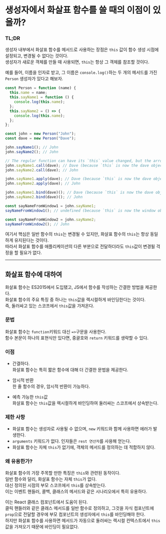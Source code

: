 # 생성자에서 화살표 함수를 쓸 때의 이점이 있을까?

### TL;DR

생성자 내부에서 화살표 함수를 메서드로 사용하는 장점은 `this` 값이 함수 생성 시점에 설정되고, 변경될 수 없다는 것이다. <br />
생성자가 새로운 객체를 만들 때 사용되면, `this`는 항상 그 객체를 참조할 것이다.

예를 들어, 이름을 인자로 받고, 그 이름은 `console.log()`하는 두 개의 메서드를 가진 `Person` 생성자가 있다고 해보자.

```javascript
const Person = function (name) {
  this.name = name;
  this.sayName1 = function () {
    console.log(this.name);
  };
  this.sayName2 = () => {
    console.log(this.name);
  };
};

const john = new Person("John");
const dave = new Person("Dave");

john.sayName1(); // John
john.sayName2(); // John

// The regular function can have its `this` value changed, but the arrow function cannot
john.sayName1.call(dave); // Dave (because `this` is now the dave object)
john.sayName2.call(dave); // John

john.sayName1.apply(dave); // Dave (because `this` is now the dave object)
john.sayName2.apply(dave); // John

john.sayName1.bind(dave)(); // Dave (because `this` is now the dave object)
john.sayName2.bind(dave)(); // John

const sayNameFromWindow1 = john.sayName1;
sayNameFromWindow1(); // undefined (because `this` is now the window object)

const sayNameFromWindow2 = john.sayName2;
sayNameFromWindow2(); // John
```

여기서 핵심은 일반 함수의 `this`는 변경될 수 있지만, 화살표 함수의 `this`는 항상 동일하게 유지된다는 것이다. <br />
따라서 화살표 함수를 애플리케이션의 다른 부분으로 전달하더라도 `this`값이 변경될 걱정을 할 필요가 없다.

---

## 화살표 함수에 대하여

화살표 함수는 ES2015에서 도입됐고, JS에서 함수를 작성하는 간결한 방법을 제공한다. <br />
화살표 함수의 주요 특징 중 하나는 `this`값을 렉시컬하게 바인딩한다는 것이다. <br />
즉, 둘러싸고 있는 스코프에서 `this`값을 가져온다.

### 문법

화살표 함수는 `function`키워드 대신 `=>`구문을 사용한다. <br />
함수 본문이 하나의 표현식만 있다면, 중괄호와 `return` 키워드를 생략할 수 있다.

### 이점

- 간결하다. <br />
  화살표 함수는 특히 짧은 함수에 대해 더 간결한 문법을 제공한다.

- 암시적 반환 <br />
  한 줄 함수의 경우, 암시적 반환이 가능하다.

- 예측 가능한 `this`값 <br />
  화살표 함수는 `this`값을 렉시컬하게 바인딩하여 둘러싸는 스코프에서 상속받는다.

### 제한 사항

- 화살표 함수는 생성자로 사용될 수 없으며, `new` 키워드와 함께 사용하면 에러가 발생한다. <br />
- `arguments` 키워드가 없다. 인자들은 `rest 연산자`를 사용해 얻는다. <br />
- 화살표 함수는 자체 `this`가 없기에, 객체의 메서드를 정의하는 데 적합하지 않다.

### 왜 유용한가?

화살표 함수의 가장 주목할 만한 특징은 `this`와 관련된 동작이다. <br />
일반 함수와 달리, 화살표 함수는 자체 `this`가 없다. <br />
대신 정의된 시점의 부모 스코프에서 `this`를 상속받는다. <br />
이는 이벤트 핸들러, 콜백, 클래스의 메서드와 같은 시나리오에서 특히 유용하다.

이는 React 클래스 컴포넌트에서 도움이 된다. <br />
클릭 핸들러와 같은 클래스 메서드를 일반 함수로 정의하고, 그것을 자식 컴포넌트에 `prop`으로 전달할 경우에 부모 컴포넌트의 생성자에서 `this`를 바인딩해야 한다. <br />
하지만 화살표 함수를 사용하면 메서드가 자동으로 둘러싸는 렉시컬 컨텍스트에서 `this` 값을 가져오기 때문에 바인딩이 필요없다.
